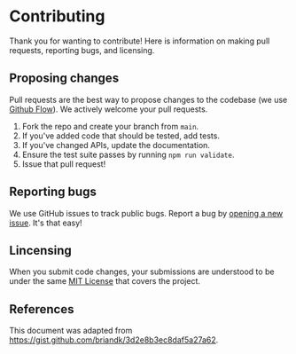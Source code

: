 # Contributing

Thank you for wanting to contribute! Here is information on making pull requests, reporting bugs, and licensing.

## Proposing changes
Pull requests are the best way to propose changes to the codebase (we use [Github Flow](https://guides.github.com/introduction/flow/index.html)). We actively welcome your pull requests.

1. Fork the repo and create your branch from `main`.
2. If you've added code that should be tested, add tests.
3. If you've changed APIs, update the documentation.
4. Ensure the test suite passes by running `npm run validate`.
6. Issue that pull request!

## Reporting bugs
We use GitHub issues to track public bugs. Report a bug by [opening a new issue](https://github.com/chanzuckerberg/axe-storybook-testing/issues/new). It's that easy!

## Lincensing
When you submit code changes, your submissions are understood to be under the same [MIT License](http://choosealicense.com/licenses/mit/) that covers the project.

## References
This document was adapted from https://gist.github.com/briandk/3d2e8b3ec8daf5a27a62.
